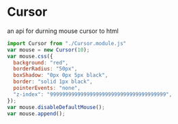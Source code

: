 # Cursor
an api for durning mouse cursor to html
```js
import Cursor from "./Cursor.module.js"
var mouse = new Cursor(10);
var mouse.css({
  background: "red",
  borderRadius: "50px",
  boxShadow: "0px 0px 5px black",
  border: "solid 1px black",
  pointerEvents: "none",
  "z-index": "99999999999999999999999999999999999999",
});
var mouse.disableDefaultMouse();
var mouse.append();
```
